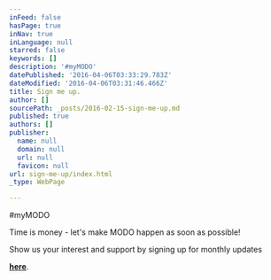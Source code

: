 ```yaml
---
inFeed: false
hasPage: true
inNav: true
inLanguage: null
starred: false
keywords: []
description: '#myMODO'
datePublished: '2016-04-06T03:33:29.783Z'
dateModified: '2016-04-06T03:31:46.466Z'
title: Sign me up.
author: []
sourcePath: _posts/2016-02-15-sign-me-up.md
published: true
authors: []
publisher:
  name: null
  domain: null
  url: null
  favicon: null
url: sign-me-up/index.html
_type: WebPage

---
```

\#myMODO

Time is money - let's make MODO happen as soon as possible!

Show us your interest and support by signing up for monthly updates

**[here][0]**.

[0]: http://goo.gl/forms/NbPLGe2Cej